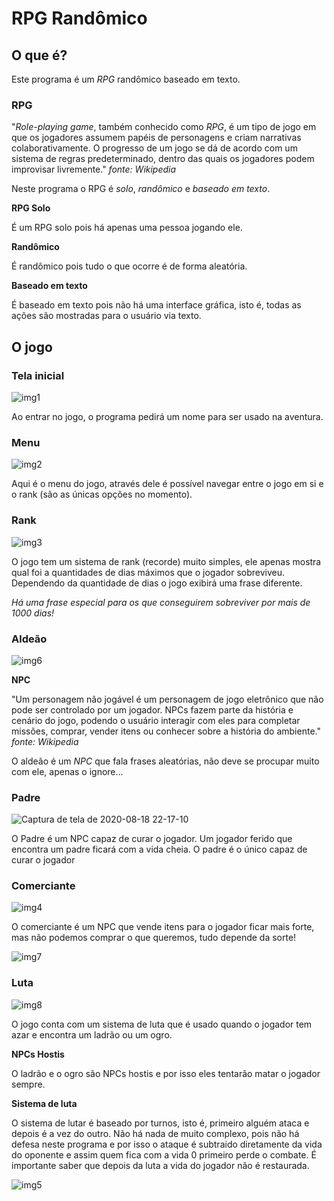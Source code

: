 # RPG Randômico

## O que é?
Este programa é um *RPG* randômico baseado em texto.

### RPG
"*Role-playing game*, também conhecido como *RPG*, é um tipo de jogo em que os jogadores assumem papéis de personagens e criam narrativas colaborativamente. O progresso de um jogo se dá de acordo com um sistema de regras predeterminado, dentro das quais os jogadores podem improvisar livremente."
*fonte: Wikipedia*

Neste programa o RPG é *solo*, *randômico* e *baseado em texto*.

**RPG Solo**

É um RPG solo pois há apenas uma pessoa jogando ele.

**Randômico**

É randômico pois tudo o que ocorre é de forma aleatória.

**Baseado em texto**

É baseado em texto pois não há uma interface gráfica, isto é, todas as ações são mostradas para o usuário via texto.

## O jogo

###  Tela inicial

![img1](https://user-images.githubusercontent.com/65574850/90577686-f1b98500-e197-11ea-9a87-cbd02d7bed9c.png)

Ao entrar no jogo, o programa pedirá um nome para ser usado na aventura.

### Menu

![img2](https://user-images.githubusercontent.com/65574850/90577710-f9792980-e197-11ea-9de7-479f4d669bbc.png)

Aqui é o menu do jogo, através dele é possível navegar entre o jogo em si e o rank (são as únicas opções no momento).

### Rank

![img3](https://user-images.githubusercontent.com/65574850/90577721-ff6f0a80-e197-11ea-8c6f-ee6cbf32ba15.png)

O jogo tem um sistema de rank (recorde) muito simples, ele apenas mostra qual foi a quantidades de dias máximos que o jogador sobreviveu. Dependendo da quantidade
de dias o jogo exibirá uma frase diferente.

*Há uma frase especial para os que conseguirem sobreviver por mais de 1000 dias!*

### Aldeão

![img6](https://user-images.githubusercontent.com/65574850/90577777-17468e80-e198-11ea-891e-3ce83d401b96.png)

**NPC**

"Um personagem não jogável é um personagem de jogo eletrônico que não pode ser controlado por um jogador. NPCs fazem parte da história e cenário do jogo, podendo o usuário interagir com eles para completar missões, comprar, vender itens ou conhecer sobre a história do ambiente."
*fonte: Wikipedia*

O aldeão é um *NPC* que fala frases aleatórias, não deve se procupar muito com ele, apenas o ignore...

### Padre

![Captura de tela de 2020-08-18 22-17-10](https://user-images.githubusercontent.com/65574850/90581099-cf783500-e1a0-11ea-9a4f-6dda5e4a1766.png)

O Padre é um NPC capaz de curar o jogador. Um jogador ferido que encontra um padre ficará com a vida cheia. O padre é o único capaz de curar o jogador

### Comerciante

![img4](https://user-images.githubusercontent.com/65574850/90577742-085fdc00-e198-11ea-8591-bcd877f791d1.png)
	
O comerciante é um NPC que vende itens para o jogador ficar mais forte, mas não podemos comprar o que queremos, tudo depende da sorte!

![img7](https://user-images.githubusercontent.com/65574850/90577788-20376000-e198-11ea-8ea8-5a52889d92b0.png)

### Luta

![img8](https://user-images.githubusercontent.com/65574850/90577811-288f9b00-e198-11ea-9a19-4ace4f058387.png)

O jogo conta com um sistema de luta que é usado quando o jogador tem azar e encontra um ladrão ou um ogro.

**NPCs Hostis**

O ladrão e o ogro são NPCs hostis e por isso eles tentarão matar o jogador sempre.

**Sistema de luta**

O sistema de lutar é baseado por turnos, isto é, primeiro alguém ataca e depois é a vez do outro. Não há nada de muito complexo, pois não há defesa neste programa
e por isso o ataque é subtraido diretamente da vida do oponente e assim quem fica com a vida 0 primeiro perde o combate. É importante saber que depois da luta a
vida do jogador não é restaurada.

![img5](https://user-images.githubusercontent.com/65574850/90577760-0f86ea00-e198-11ea-9595-84faeb91b92d.png)
